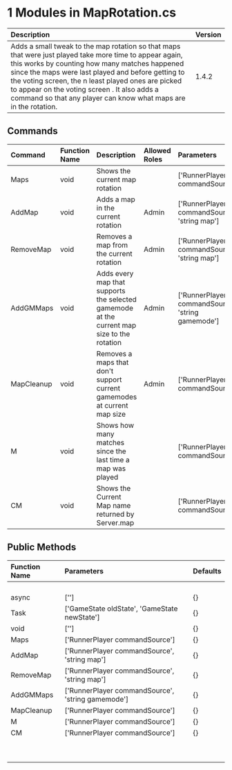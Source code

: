 # 1 Modules in MapRotation.cs

| Description                                                                                                                                                                                                                                                                                                                                                                               | Version   |
|:------------------------------------------------------------------------------------------------------------------------------------------------------------------------------------------------------------------------------------------------------------------------------------------------------------------------------------------------------------------------------------------|:----------|
| Adds a small tweak to the map rotation so that maps that were just played take more time to appear again, this works by counting how many matches happened since the maps were last played and before getting to the voting screen, the n least played ones are picked to appear on the voting screen . It also adds a command so that any player can know what maps are in the rotation. | 1.4.2     |

## Commands
| Command    | Function Name   | Description                                                                                | Allowed Roles   | Parameters                                        | Defaults   |
|:-----------|:----------------|:-------------------------------------------------------------------------------------------|:----------------|:--------------------------------------------------|:-----------|
| Maps       | void            | Shows the current map rotation                                                             |                 | ['RunnerPlayer commandSource']                    | {}         |
| AddMap     | void            | Adds a map in the current rotation                                                         | Admin           | ['RunnerPlayer commandSource', 'string map']      | {}         |
| RemoveMap  | void            | Removes a map from the current rotation                                                    | Admin           | ['RunnerPlayer commandSource', 'string map']      | {}         |
| AddGMMaps  | void            | Adds every map that supports the selected gamemode at the current map size to the rotation | Admin           | ['RunnerPlayer commandSource', 'string gamemode'] | {}         |
| MapCleanup | void            | Removes a maps that don't support current gamemodes at current map size                    | Admin           | ['RunnerPlayer commandSource']                    | {}         |
| M          | void            | Shows how many matches since the last time a map was played                                |                 | ['RunnerPlayer commandSource']                    | {}         |
| CM         | void            | Shows the Current Map name returned by Server.map                                          |                 | ['RunnerPlayer commandSource']                    | {}         |

## Public Methods
| Function Name   | Parameters                                        | Defaults   |
|:----------------|:--------------------------------------------------|:-----------|
|                 |                                                   |            |
|                 |                                                   |            |
|                 |                                                   |            |
|                 |                                                   |            |
| async           | ['']                                              | {}         |
| Task            | ['GameState oldState', 'GameState newState']      | {}         |
| void            | ['']                                              | {}         |
| Maps            | ['RunnerPlayer commandSource']                    | {}         |
| AddMap          | ['RunnerPlayer commandSource', 'string map']      | {}         |
| RemoveMap       | ['RunnerPlayer commandSource', 'string map']      | {}         |
| AddGMMaps       | ['RunnerPlayer commandSource', 'string gamemode'] | {}         |
| MapCleanup      | ['RunnerPlayer commandSource']                    | {}         |
| M               | ['RunnerPlayer commandSource']                    | {}         |
| CM              | ['RunnerPlayer commandSource']                    | {}         |
|                 |                                                   |            |
|                 |                                                   |            |
|                 |                                                   |            |
|                 |                                                   |            |
|                 |                                                   |            |
|                 |                                                   |            |
|                 |                                                   |            |
|                 |                                                   |            |
|                 |                                                   |            |